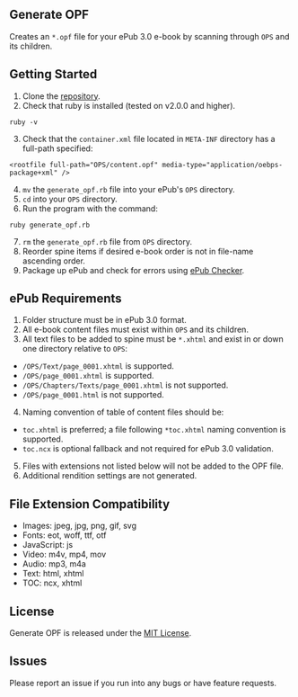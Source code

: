 ## Generate OPF

Creates an `*.opf` file for your ePub 3.0 e-book by scanning through `OPS` and its children.

## Getting Started

1. Clone the [repository](https://github.com/leeduan/generate-opf.git).
2. Check that ruby is installed (tested on v2.0.0 and higher).
  ```
  ruby -v
  ```
3. Check that the `container.xml` file located in `META-INF` directory has a full-path specified:
  ```
  <rootfile full-path="OPS/content.opf" media-type="application/oebps-package+xml" />
  ```
4. `mv` the `generate_opf.rb` file into your ePub's `OPS` directory.
5. `cd` into your `OPS` directory.
6. Run the program with the command:
  ```
  ruby generate_opf.rb
  ```
7. `rm` the `generate_opf.rb` file from `OPS` directory.
8. Reorder spine items if desired e-book order is not in file-name ascending order.
9. Package up ePub and check for errors using [ePub Checker](https://github.com/IDPF/epubcheck).

## ePub Requirements

1. Folder structure must be in ePub 3.0 format.
2. All e-book content files must exist within `OPS` and its children.
3. All text files to be added to spine must be `*.xhtml` and exist in or down one directory relative to `OPS`:
  * `/OPS/Text/page_0001.xhtml` is supported.
  * `/OPS/page_0001.xhtml` is supported.
  * `/OPS/Chapters/Texts/page_0001.xhtml` is not supported.
  * `/OPS/page_0001.html` is not supported.
4. Naming convention of table of content files should be:
  * `toc.xhtml` is preferred; a file following `*toc.xhtml` naming convention is supported.
  * `toc.ncx` is optional fallback and not required for ePub 3.0 validation.
5. Files with extensions not listed below will not be added to the OPF file.
6. Additional rendition settings are not generated.

## File Extension Compatibility

* Images: jpeg, jpg, png, gif, svg
* Fonts: eot, woff, ttf, otf
* JavaScript: js
* Video: m4v, mp4, mov
* Audio: mp3, m4a
* Text: html, xhtml
* TOC: ncx, xhtml

## License

Generate OPF is released under the [MIT License](http://www.opensource.org/licenses/MIT).

## Issues

Please report an issue if you run into any bugs or have feature requests.